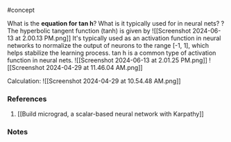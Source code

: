 #concept

What is the **equation for tan h**? What is it typically used for in neural nets?
?
The hyperbolic tangent function (tanh) is given by
![[Screenshot 2024-06-13 at 2.00.13 PM.png]]
It's typically used as an activation function in neural networks to normalize the output of neurons to the range [-1, 1], which helps stabilize the learning process.
tan h is a common type of activation function in neural nets.
![[Screenshot 2024-06-13 at 2.01.25 PM.png]]
![[Screenshot 2024-04-29 at 11.46.04 AM.png]]
<!--SR:!2024-09-30,13,210-->

Calculation: ![[Screenshot 2024-04-29 at 10.54.48 AM.png]]

### References
1. [[Build micrograd, a scalar-based neural network with Karpathy]]

### Notes




